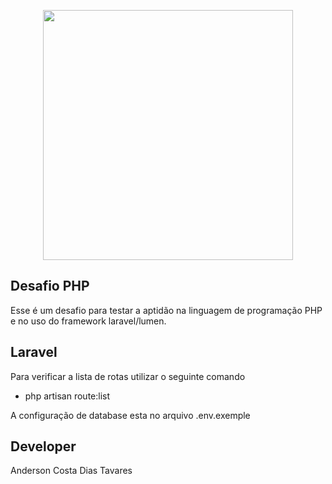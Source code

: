 <p align="center"><img src="http://amakhacosmeticos.com.br/wp-content/uploads/2019/02/logo_amakha_site-1.png" width="400"></p>


## Desafio PHP

Esse é um desafio para testar a aptidão  na linguagem de programação PHP e no uso do
framework laravel/lumen.

## Laravel

Para verificar a lista de rotas utilizar o seguinte comando
 -  php artisan route:list

A configuração de database esta no arquivo .env.exemple 


## Developer
Anderson Costa Dias Tavares

